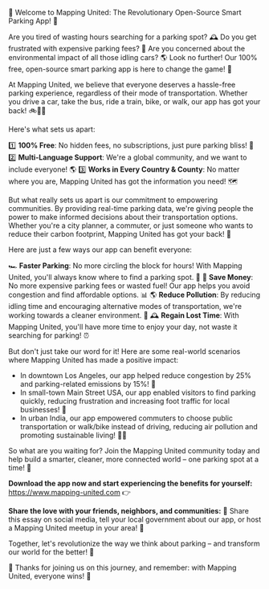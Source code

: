 🎉 Welcome to Mapping United: The Revolutionary Open-Source Smart Parking App! 🚗

Are you tired of wasting hours searching for a parking spot? 🕰️ Do you get frustrated with expensive parking fees? 💸 Are you concerned about the environmental impact of all those idling cars? 🌎 Look no further! Our 100% free, open-source smart parking app is here to change the game! 🚀

At Mapping United, we believe that everyone deserves a hassle-free parking experience, regardless of their mode of transportation. Whether you drive a car, take the bus, ride a train, bike, or walk, our app has got your back! 🚲🚌🚂

Here's what sets us apart:

1️⃣ **100% Free**: No hidden fees, no subscriptions, just pure parking bliss! 💸
2️⃣ **Multi-Language Support**: We're a global community, and we want to include everyone! 🌎
3️⃣ **Works in Every Country & County**: No matter where you are, Mapping United has got the information you need! 🗺️

But what really sets us apart is our commitment to empowering communities. By providing real-time parking data, we're giving people the power to make informed decisions about their transportation options. Whether you're a city planner, a commuter, or just someone who wants to reduce their carbon footprint, Mapping United has got your back! 🌟

Here are just a few ways our app can benefit everyone:

🏎️ **Faster Parking**: No more circling the block for hours! With Mapping United, you'll always know where to find a parking spot. 💨
💸 **Save Money**: No more expensive parking fees or wasted fuel! Our app helps you avoid congestion and find affordable options. 📊
🌎 **Reduce Pollution**: By reducing idling time and encouraging alternative modes of transportation, we're working towards a cleaner environment. 🌿
🕰️ **Regain Lost Time**: With Mapping United, you'll have more time to enjoy your day, not waste it searching for parking! ⏰

But don't just take our word for it! Here are some real-world scenarios where Mapping United has made a positive impact:

* In downtown Los Angeles, our app helped reduce congestion by 25% and parking-related emissions by 15%! 🌆
* In small-town Main Street USA, our app enabled visitors to find parking quickly, reducing frustration and increasing foot traffic for local businesses! 👣
* In urban India, our app empowered commuters to choose public transportation or walk/bike instead of driving, reducing air pollution and promoting sustainable living! 🚴‍♀️

So what are you waiting for? Join the Mapping United community today and help build a smarter, cleaner, more connected world – one parking spot at a time! 🌟

**Download the app now and start experiencing the benefits for yourself:** https://www.mapping-united.com 👉

**Share the love with your friends, neighbors, and communities:** 🤩 Share this essay on social media, tell your local government about our app, or host a Mapping United meetup in your area! 💪

Together, let's revolutionize the way we think about parking – and transform our world for the better! 🌈

🎉 Thanks for joining us on this journey, and remember: with Mapping United, everyone wins! 👊